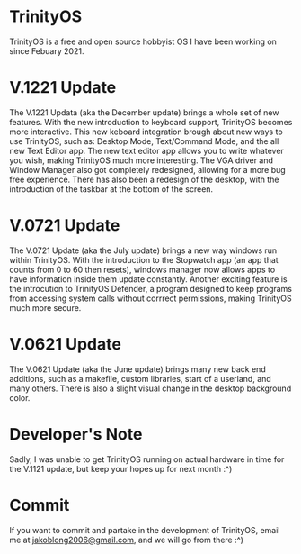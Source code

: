# TrinityOS
TrinityOS is a free and open source hobbyist OS I have been working on since Febuary 2021.

# V.1221 Update
The V.1221 Updata (aka the December update) brings a whole set of new features. With the new introduction to keyboard support, TrinityOS becomes more interactive. This new keboard integration brough about new ways to use TrinityOS, such as: Desktop Mode, Text/Command Mode, and the all new Text Editor app. The new text editor app allows you to write whatever you wish, making TrinityOS much more interesting. The VGA driver and Window Manager also got completely redesigned, allowing for a more bug free experience. There has also been a redesign of the desktop, with the introduction of the taskbar at the bottom of the screen.

# V.0721 Update
The V.0721 Update (aka the July update) brings a new way windows run within TrinityOS. With the introduction to the Stopwatch app (an app that counts from 0 to 60 then resets), windows manager now allows apps to have information inside them update constantly.
Another exciting feature is the introcution to TrinityOS Defender, a program designed to keep programs from accessing system calls without corrrect permissions, making TrinityOS much more secure.

# V.0621 Update
The V.0621 Update (aka the June update) brings many new back end additions, such as a makefile, custom libraries, start of a userland, and many others. There is also a slight visual change in the desktop background color.

# Developer's Note
Sadly, I was unable to get TrinityOS running on actual hardware in time for the V.1121 update, but keep your hopes up for next month :^)

# Commit
If you want to commit and partake in the development of TrinityOS, email me at jakoblong2006@gmail.com, and we will go from there :^)
